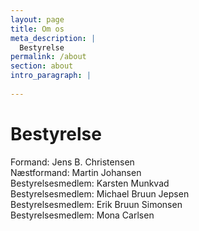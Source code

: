 ```yaml
---
layout: page
title: Om os
meta_description: |
  Bestyrelse
permalink: /about
section: about
intro_paragraph: |
  
---
```


# Bestyrelse
Formand: Jens B. Christensen  
Næstformand: Martin Johansen  
Bestyrelsesmedlem: Karsten Munkvad  
Bestyrelsesmedlem: Michael Bruun Jepsen  
Bestyrelsesmedlem: Erik Bruun Simonsen  
Bestyrelsesmedlem: Mona Carlsen  

